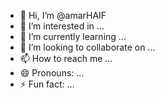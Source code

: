 - 👋 Hi, I’m @amarHAIF
- 👀 I’m interested in ...
- 🌱 I’m currently learning ...
- 💞️ I’m looking to collaborate on ...
- 📫 How to reach me ...
- 😄 Pronouns: ...
- ⚡ Fun fact: ...

<!---
amarHAIF/amarHAIF is a ✨ special ✨ repository because its `README.md` (this file) appears on your GitHub profile.
You can click the Preview link to take a look at your changes.
--->
